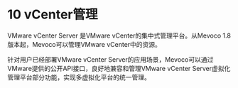 # 10 vCenter管理

VMware vCenter Server 是VMware vCenter的集中式管理平台。从Mevoco 1.8 版本起，Mevoco可以管理VMware vCenter中的资源。

针对用户已经部署VMware vCenter Server的应用场景，Mevoco可以通过VMware提供的公开API接口，良好地兼容和管理VMware vCenter Server虚拟化管理平台部分功能，实现多虚拟化平台的统一管理。